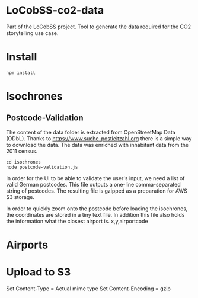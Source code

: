 # LoCobSS-co2-data
Part of the LoCobSS project. Tool to generate the data required for the CO2 storytelling use case.

# Install

```
npm install
```

# Isochrones

## Postcode-Validation

The content of the data folder is extracted from OpenStreetMap Data (ODbL). Thanks to https://www.suche-postleitzahl.org there is a simple way to download the data. The data was enriched with inhabitant data from the 2011 census.

```
cd isochrones
node postcode-validation.js
```

In order for the UI to be able to validate the user's input, we need a list of valid German postcodes. This file outputs a one-line comma-separated string of postcodes. The resulting file is gzipped as a preparation for AWS S3 storage.

In order to quickly zoom onto the postcode before loading the isochrones, the coordinates are stored in a tiny text file. In addition this file also holds the information what the closest airport is.
x,y,airportcode

# Airports



# Upload to S3

Set   Content-Type = Actual mime type
Set   Content-Encoding = gzip